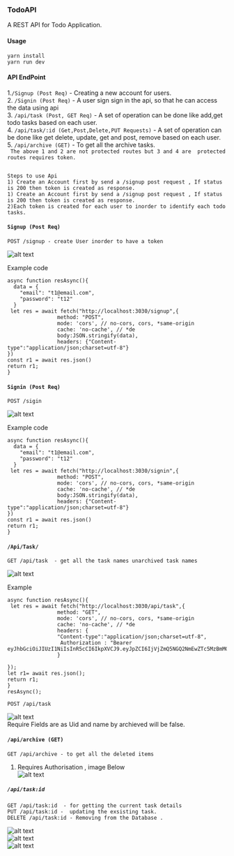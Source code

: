 ### TodoAPI

A REST API  for Todo Application.

#### Usage
`yarn install` <br/>
`yarn run dev`

#### API EndPoint

1.`/Signup (Post Req)` - Creating a new account for users. <br/>
2. `/Signin (Post Req)` - A user sign sign in the api, so that he can access the data using api <br/>
3. `/api/task (Post, GET Req)` - A set of operation can be done like  add,get todo tasks based on each user.<br/>
4. `/api/task/:id (Get,Post,Delete,PUT Requests)` -  A set of operation can be done like get delete, update, get and post, remove based on each user.<br/>
5. `/api/archive (GET)` -  To get all the archive tasks. <br/>
` The above 1 and 2 are not protected routes but 3 and 4 are  protected routes requires token.`
```

Steps to use Api 
1) Create an Account first by send a /signup post request , If status is 200 then token is created as response.
1) Create an Account first by send a /signup post request , If status is 200 then token is created as response.
2)Each token is created for each user to inorder to identify each todo tasks.
```


#### `Signup (Post Req)`
	POST /signup - create User inorder to have a token 
![alt text](https://github.com/sujilnt/TodoAPI/blob/master/images/geneate_token.PNG) <br/>	

Example code

```
async function resAsync(){
  data = {
    "email": "t1@email.com",
    "password": "t12"
  }
 let res = await fetch("http://localhost:3030/signup",{
                method: "POST",
                mode: 'cors', // no-cors, cors, *same-origin
                cache: 'no-cache', // *de
                body:JSON.stringify(data),
                headers: {"Content-type":"application/json;charset=utf-8"}
})
const r1 = await res.json()
return r1;
}
```
#### `Signin (Post Req)`
	POST /sigin  
![alt text](https://github.com/sujilnt/TodoAPI/blob/master/images/apitoken.PNG) <br/>	
 
 Example code
 
```
async function resAsync(){
  data = {
    "email": "t1@email.com",
    "password": "t12"
  }
 let res = await fetch("http://localhost:3030/signin",{
                method: "POST",
                mode: 'cors', // no-cors, cors, *same-origin
                cache: 'no-cache', // *de
                body:JSON.stringify(data),
                headers: {"Content-type":"application/json;charset=utf-8"}
})
const r1 = await res.json()
return r1;
}
```

#### `/Api/Task/`
	GET /api/task  - get all the task names unarchived task names
![alt text](./images/getTasks.PNG) <br/>	
     
Example	
```
async function resAsync(){
 let res = await fetch("http://localhost:3030/api/task",{
                method: "GET",
                mode: 'cors', // no-cors, cors, *same-origin
                cache: 'no-cache', // *de
                headers: {
                "Content-type":"application/json;charset=utf-8",
                 Authorization : "Bearer eyJhbGciOiJIUzI1NiIsInR5cCI6IkpXVCJ9.eyJpZCI6IjVjZmQ5NGQ2NmEwZTc5MzBmMGFlNDc3OCIsImlhdCI6MTU2MDEyMjU4MiwiZXhwIjoxNTY4NzYyNTgyfQ.fVvrvtae1BGWw_8W4PJ28aGmfjoIOtoq_7YmyWZLlTM"  
                }
  
});
let r1= await res.json();
return r1;
}
resAsync();

```
	POST /api/task
![alt text](./images/add_data.PNG) <br/>
	Require Fields are as Uid and name by archieved will be false.
	
	 
#### `/api/archive (GET)`
	GET /api/archive - to get all the deleted items

1) Requires Authorisation , image Below <br/>
![alt text](./images/archive.PNG) <br/>


##### `/api/task:id`
	GET /api/task:id  - for getting the current task details
	PUT /api/task:id -  updating the exsisting task.
	DELETE /api/task:id - Removing from the Database .
	
![alt text](./images/modilfy.PNG) <br/>
![alt text](./images/getsmalltask.PNG) <br/>
![alt text](./images/getsmalltask.PNG) <br/>


